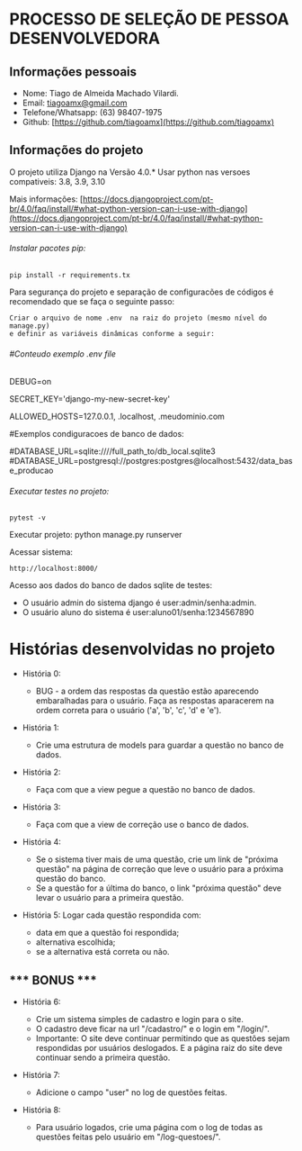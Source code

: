 # PROCESSO DE SELEÇÃO DE PESSOA DESENVOLVEDORA

## Informações pessoais

- Nome: Tiago de Almeida Machado Vilardi.
- Email: tiagoamx@gmail.com
- Telefone/Whatsapp: (63) 98407-1975
- Github:  [https://github.com/tiagoamx](https://github.com/tiagoamx)

## Informações do projeto

O projeto utiliza Django na Versão 4.0.*
	Usar python nas versoes compativeis: 3.8, 3.9, 3.10

Mais informações:
[https://docs.djangoproject.com/pt-br/4.0/faq/install/#what-python-version-can-i-use-with-django](https://docs.djangoproject.com/pt-br/4.0/faq/install/#what-python-version-can-i-use-with-django)

###### Instalar pacotes pip:

	pip install -r requirements.tx

Para segurança do projeto e separação de configuracões  de códigos é recomendado que se faça o seguinte passo:

    Criar o arquivo de nome .env  na raiz do projeto (mesmo nível do manage.py) 
    e definir as variáveis dinâmicas conforme a seguir:

###### #Conteudo exemplo .env file

DEBUG=on

SECRET_KEY='django-my-new-secret-key'

ALLOWED_HOSTS=127.0.0.1, .localhost, .meudominio.com

#Exemplos condiguracoes de banco de dados:

#DATABASE_URL=sqlite:////full_path_to/db_local.sqlite3
#DATABASE_URL=postgresql://postgres:postgres@localhost:5432/data_base_producao

###### Executar testes no projeto:

	pytest -v

Executar projeto:
	python manage.py runserver

Acessar sistema:

    http://localhost:8000/

Acesso aos dados do banco de dados sqlite de testes:

- O usuário admin do sistema django é user:admin/senha:admin.
- O usuário aluno do sistema é user:aluno01/senha:1234567890

# Histórias desenvolvidas no projeto

- História 0:

  - BUG - a ordem das respostas da questão estão aparecendo embaralhadas para o usuário. Faça as respostas aparacerem na ordem correta para o usuário ('a', 'b', 'c', 'd' e 'e').
- História 1:

  - Crie uma estrutura de models para guardar a questão no banco de dados.
- História 2:

  - Faça com que a view pegue a questão no banco de dados.
- História 3:

  - Faça com que a view de correção use o banco de dados.
- História 4:

  - Se o sistema tiver mais de uma questão, crie um link de "próxima questão" na página de correção que leve o usuário para a próxima
    questão do banco.
  - Se a questão for a última do banco, o link "próxima questão" deve levar o usuário para a primeira questão.
- História 5: Logar cada questão respondida com:

  - data em que a questão foi respondida;
  - alternativa escolhida;
  - se a alternativa está correta ou não.

## *** BONUS ***

- História 6:

  - Crie um sistema simples de cadastro e login para o site.
  - O cadastro deve ficar na url "/cadastro/" e o login em "/login/".
  - Importante: O site deve continuar permitindo que as questões sejam respondidas por usuários deslogados. E a página raiz do site deve continuar sendo a primeira questão.
- História 7:

  - Adicione o campo "user" no log de questões feitas.
- História 8:

  - Para usuário logados, crie uma página com o log de todas as questões feitas pelo usuário em "/log-questoes/".
